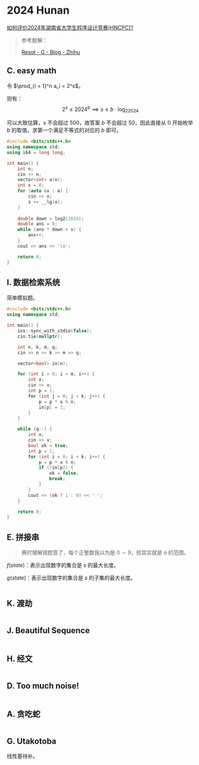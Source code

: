 # 2024 Hunan


[如何评价2024年湖南省大学生程序设计竞赛(HNCPC)?](https://www.zhihu.com/question/663248911) 



> 参考题解：
>
> [Resot - G - Blog - Zhihu](https://zhuanlan.zhihu.com/p/1256476588) 





## C. easy math



令 $\prod_{i = 1}^n a_i = 2^s$。



则有：
$$
2^s \le 2024^b \implies s \le b \cdot \log_22024
$$


可以大致估算，$s$ 不会超过 $500$，故答案 $b$ 不会超过 $50$，因此直接从 $0$ 开始枚举 $b$ 的取值，求第一个满足不等式的对应的 $b$ 即可。



```cpp
#include <bits/stdc++.h>
using namespace std;
using i64 = long long;

int main() {
    int n;
    cin >> n;
    vector<int> a(n);
    int s = 0;
    for (auto &x : a) {
        cin >> x;
        s += __lg(x);
    }
    
    double down = log2(2024);
    double ans = 0;
    while (ans * down < s) {
        ans++;
    }
    cout << ans << '\n';

    return 0;
}
```









## I. 数据检索系统



简单模拟题。



```cpp
#include <bits/stdc++.h>
using namespace std;

int main() {
    ios::sync_with_stdio(false);
    cin.tie(nullptr);

    int n, k, m, q;
    cin >> n >> k >> m >> q;

    vector<bool> in(n);

    for (int i = 0; i < m; i++) {
        int x;
        cin >> x;
        int p = 1;
        for (int j = 0; j < k; j++) {
            p = p * x % n;
            in[p] = 1;
        }
    }

    while (q--) {
        int x;
        cin >> x;
        bool ok = true;
        int p = 1;
        for (int i = 0; i < k; i++) {
            p = p * x % n;
            if (!in[p]) {
                ok = false;
                break;
            }
        }
        cout << (ok ? 1 : 0) << ' ';
    }

    return 0;
}
```





## E. 拼接串



> 赛时理解错题意了，每个正整数我以为是 $0 \sim 9$，但其实就是 $a$ 的范围。





$f(state)$：表示出现数字的集合是 $s$ 的最大长度。

$g(state)$：表示出现数字的集合是 $s$ 的子集的最大长度。







```cpp
```









## K. 渡劫





```cpp
```





## J. Beautiful Sequence





```cpp
```





## H. 经文





```cpp
```









## D. Too much noise!





```cpp
```







## A. 贪吃蛇



```cpp
```







## G. Utakotoba



线性基待补。



